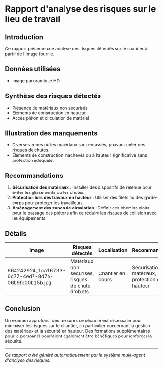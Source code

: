 # Rapport d'analyse des risques sur le lieu de travail
## Introduction
Ce rapport présente une analyse des risques détectés sur le chantier à partir de l'image fournie.

## Données utilisées
- Image panoramique HD

## Synthèse des risques détectés
- Présence de matériaux non sécurisés
- Éléments de construction en hauteur
- Accès piéton et circulation de matériel

## Illustration des manquements
- Diverses zones où les matériaux sont entassés, pouvant créer des risques de chutes.
- Éléments de construction inachevés ou à hauteur significative sans protection adéquate.

## Recommandations
1. **Sécurisation des matériaux** : Installer des dispositifs de retenue pour éviter les glissements ou les chutes.
2. **Protection lors des travaux en hauteur** : Utiliser des filets ou des garde-corps pour protéger les travailleurs.
3. **Aménagement des zones de circulation** : Définir des chemins clairs pour le passage des piétons afin de réduire les risques de collision avec les équipements.

## Détails
| Image | Risques détectés | Localisation | Recommandations |
|-------|------------------|--------------|-----------------|
| 664242924_1ca16733-6c77-4ed7-8d7a-06b9fe00b15b.jpg | Matériaux non sécurisés, risques de chute d'objets | Chantier en cours | Sécurisation des matériaux, protection en hauteur |

## Conclusion
Un examen approfondi des mesures de sécurité est nécessaire pour minimiser les risques sur le chantier, en particulier concernant la gestion des matériaux et la sécurité en hauteur. Des formations supplémentaires pour le personnel pourraient également être bénéfiques pour renforcer la sécurité.

---
*Ce rapport a été généré automatiquement par le système multi-agent d'analyse des risques.*